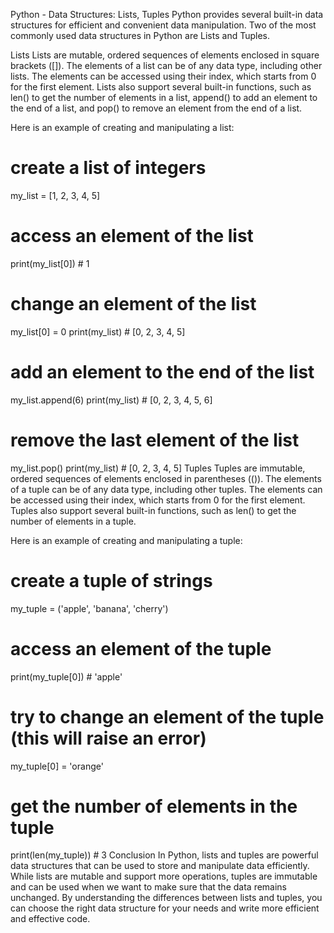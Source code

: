 Python - Data Structures: Lists, Tuples
Python provides several built-in data structures for efficient and convenient data manipulation. Two of the most commonly used data structures in Python are Lists and Tuples.

Lists
Lists are mutable, ordered sequences of elements enclosed in square brackets ([]). The elements of a list can be of any data type, including other lists. The elements can be accessed using their index, which starts from 0 for the first element. Lists also support several built-in functions, such as len() to get the number of elements in a list, append() to add an element to the end of a list, and pop() to remove an element from the end of a list.

Here is an example of creating and manipulating a list:

# create a list of integers
my_list = [1, 2, 3, 4, 5]

# access an element of the list
print(my_list[0])  # 1

# change an element of the list
my_list[0] = 0
print(my_list)  # [0, 2, 3, 4, 5]

# add an element to the end of the list
my_list.append(6)
print(my_list)  # [0, 2, 3, 4, 5, 6]

# remove the last element of the list
my_list.pop()
print(my_list)  # [0, 2, 3, 4, 5]
Tuples
Tuples are immutable, ordered sequences of elements enclosed in parentheses (()). The elements of a tuple can be of any data type, including other tuples. The elements can be accessed using their index, which starts from 0 for the first element. Tuples also support several built-in functions, such as len() to get the number of elements in a tuple.

Here is an example of creating and manipulating a tuple:

# create a tuple of strings
my_tuple = ('apple', 'banana', 'cherry')

# access an element of the tuple
print(my_tuple[0])  # 'apple'

# try to change an element of the tuple (this will raise an error)
my_tuple[0] = 'orange'

# get the number of elements in the tuple
print(len(my_tuple))  # 3
Conclusion
In Python, lists and tuples are powerful data structures that can be used to store and manipulate data efficiently. While lists are mutable and support more operations, tuples are immutable and can be used when we want to make sure that the data remains unchanged. By understanding the differences between lists and tuples, you can choose the right data structure for your needs and write more efficient and effective code.
